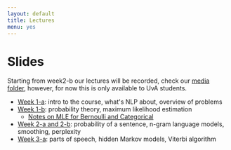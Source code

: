 ```yaml
---
layout: default
title: Lectures
menu: yes
---
```


# Slides

Starting from week2-b our lectures will be recorded, check our [media folder](https://webcolleges.uva.nl/Mediasite/Catalog/Full/bd8791b033c84c86a7ca338b0b79e88f21), however, for now this is only available to UvA students. 

* [Week 1-a](lectures/week1-a.pdf): intro to the course, what's NLP about, overview of problems
* [Week 1-b](lectures/week1-b.pdf): probability theory, maximum likelihood estimation 
    * [Notes on MLE for Bernoulli and Categorical](//github.com/wilkeraziz/notes/blob/master/machine-learning/MLE/main.pdf)
* [Week 2-a and 2-b](lectures/week2-a.pdf): probability of a sentence, n-gram language models, smoothing, perplexity 
* [Week 3-a](lectures/week3-a.pdf): parts of speech, hidden Markov models, Viterbi algorithm


